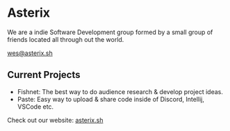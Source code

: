# Asterix
We are a indie Software Development group formed by a small group of friends located all through out the world.

<wes@asterix.sh>

## Current Projects
- Fishnet: The best way to do audience research & develop project ideas.
- Paste: Easy way to upload & share code inside of Discord, Intellij, VSCode etc.


Check out our website: [asterix.sh](https://asterix.sh/)

